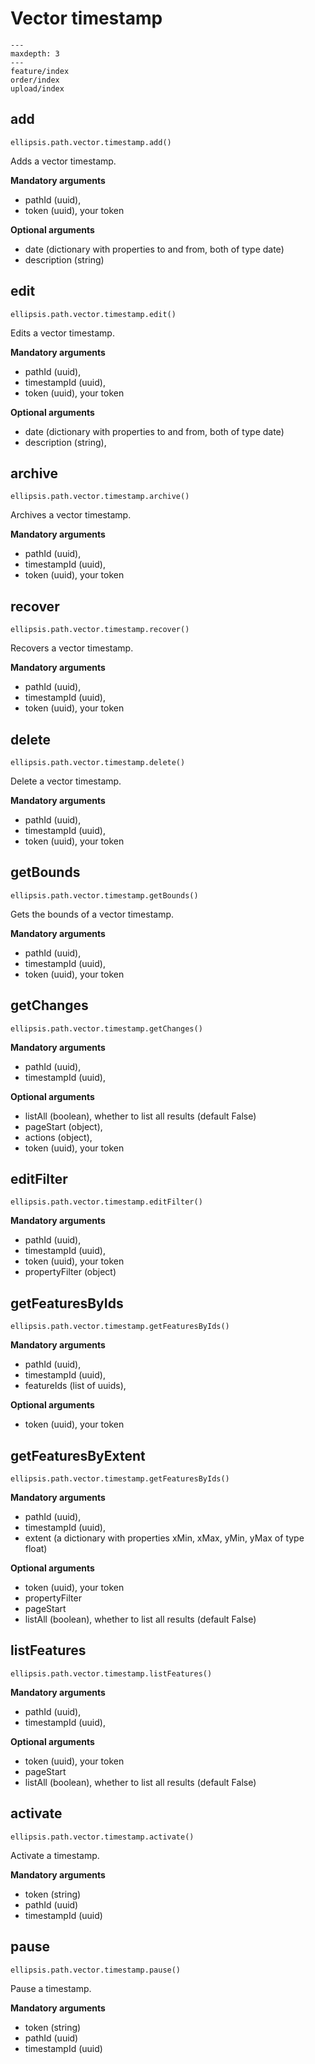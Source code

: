 # Vector timestamp

```{toctree}
---
maxdepth: 3
---
feature/index
order/index
upload/index
```

## add

    ellipsis.path.vector.timestamp.add()

Adds a vector timestamp.

**Mandatory arguments**

- pathId (uuid),
- token (uuid), your token

**Optional arguments**

- date (dictionary with properties to and from, both of type date)
- description (string)

## edit

    ellipsis.path.vector.timestamp.edit()

Edits a vector timestamp.

**Mandatory arguments**

- pathId (uuid),
- timestampId (uuid),
- token (uuid), your token

**Optional arguments**
- date (dictionary with properties to and from, both of type date)
- description (string),

## archive

    ellipsis.path.vector.timestamp.archive()

Archives a vector timestamp.

**Mandatory arguments**

- pathId (uuid),
- timestampId (uuid),
- token (uuid), your token

## recover

    ellipsis.path.vector.timestamp.recover()

Recovers a vector timestamp.

**Mandatory arguments**

- pathId (uuid),
- timestampId (uuid),
- token (uuid), your token

## delete

    ellipsis.path.vector.timestamp.delete()

Delete a vector timestamp.

**Mandatory arguments**

- pathId (uuid),
- timestampId (uuid),
- token (uuid), your token

## getBounds

    ellipsis.path.vector.timestamp.getBounds()

Gets the bounds of a vector timestamp.

**Mandatory arguments**

- pathId (uuid),
- timestampId (uuid),
- token (uuid), your token

## getChanges

    ellipsis.path.vector.timestamp.getChanges()

**Mandatory arguments**

- pathId (uuid),
- timestampId (uuid),

**Optional arguments**

- listAll (boolean), whether to list all results (default False)
- pageStart (object),
- actions (object),
- token (uuid), your token

## editFilter

    ellipsis.path.vector.timestamp.editFilter()

**Mandatory arguments**

- pathId (uuid),
- timestampId (uuid),
- token (uuid), your token
- propertyFilter (object)

## getFeaturesByIds

    ellipsis.path.vector.timestamp.getFeaturesByIds()

**Mandatory arguments**

- pathId (uuid),
- timestampId (uuid),
- featureIds (list of uuids),

**Optional arguments**

- token (uuid), your token

## getFeaturesByExtent

    ellipsis.path.vector.timestamp.getFeaturesByIds()

**Mandatory arguments**

- pathId (uuid),
- timestampId (uuid),
- extent (a dictionary with properties xMin, xMax, yMin, yMax of type float)

**Optional arguments**

- token (uuid), your token
- propertyFilter
- pageStart
- listAll (boolean), whether to list all results (default False)

## listFeatures

    ellipsis.path.vector.timestamp.listFeatures()

**Mandatory arguments**

- pathId (uuid),
- timestampId (uuid),

**Optional arguments**

- token (uuid), your token
- pageStart
- listAll (boolean), whether to list all results (default False)


## activate

    ellipsis.path.vector.timestamp.activate()

Activate a timestamp.

**Mandatory arguments**

- token (string)
- pathId (uuid)
- timestampId (uuid)

## pause

    ellipsis.path.vector.timestamp.pause()

Pause a timestamp.

**Mandatory arguments**

- token (string)
- pathId (uuid)
- timestampId (uuid)
